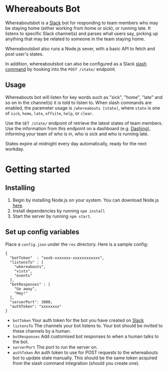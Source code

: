 
# Whereabouts Bot

Whereaboutsbot is a [Slack](http://slack.com) bot for responding to team members who may be staying home (either working from home or sick), or running late. It listens to specific Slack channel(s) and parses what users say, picking up anything that may be related to someone in the team staying home.

Whereaboutsbot also runs a Node.js sever, with a basic API to fetch and post user's states.

In addition, whereaboutsbot can also be configured as a Slack [slash command](https://api.slack.com/slash-commands) by hooking into the `POST /state/` endpoint.

## Usage

Whereabouts bot will listen for key words such as "sick", "home", "late" and so on in the channel(s) it is told to listen to. When slash commands are enabled, the parameter usage is `/whereabouts [state]`, where `state` is one of `sick`, `home`, `late`, `offsite`, `help`, or `clear`.

Use the `GET /state/` endpoint of retrieve the latest states of team members. Use the information from this endpoint on a dashboard (e.g. [Dashing](http://dashing.io)), informing your team of who is in, who is sick and who is running late.

States expire at midnight every day automatically, ready for the next workday.

# Getting started

## Installing

1. Begin by installing Node.js on your system. You can download Node.js [here](http://nodejs.org/).
2. Install dependencies by running `npm install`
3. Start the server by running `npm start`.

## Set up config variables

Place a `config.json` under the `res` directory. Here is a sample config:

```
{
  "botToken"  : "xoxb-xxxxxxx-xxxxxxxxxxxx",
  "listensTo" : [
    "whereabouts",
    "vists",
    "events"
  ],
  "botResponses" : [
    "Go away",
    "Hey!"
  ],
  "serverPort": 3000,
  "authToken": "xxxxxxxx"
}
```

- `botToken` Your auth token for the bot you have created on [Slack](https://ssil.slack.com/services/new/bot)
- `listensTo` The channels your bot listens to. Your bot should be invited to these channels by a human.
- `botResponses` Add customised bot responses to when a human talks to the bot.
- `serverPort` The port to run the server on.
- `authToken` An auth token to use for POST requests to the whereabouts bot to update state manually. This should be the same token acquired from the slash command integration (should you create one).